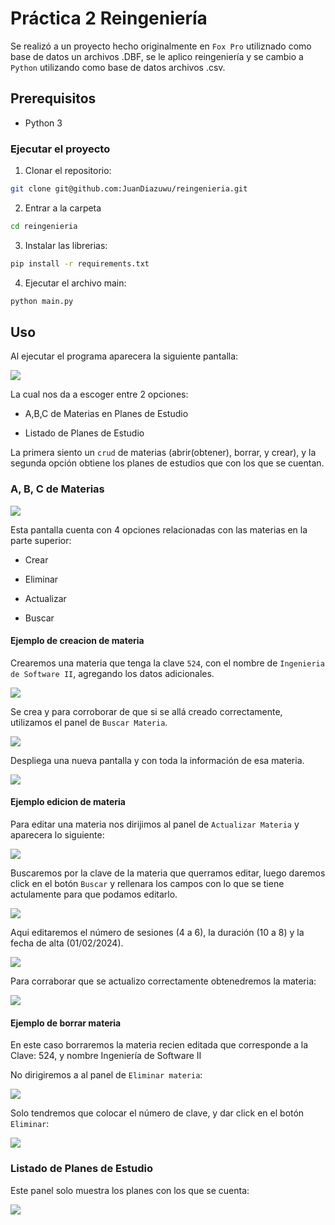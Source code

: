 # Práctica 2 Reingeniería

Se realizó a un proyecto hecho originalmente en `Fox Pro` utiliznado como base de datos un archivos .DBF, se le aplico reingeniería y se cambio a `Python` utilizando como base de datos archivos .csv.

## Prerequisitos

* Python 3

### Ejecutar el proyecto

1. Clonar el repositorio:

``` bash
git clone git@github.com:JuanDiazuwu/reingenieria.git
```

2. Entrar a la carpeta

``` bash
cd reingenieria
```

3. Instalar las librerias:

``` bash
pip install -r requirements.txt
```

4. Ejecutar el archivo main:

``` bash
python main.py
```

## Uso 

Al ejecutar el programa aparecera la siguiente pantalla:

![](./img/01.jpeg)

La cual nos da a escoger entre 2 opciones:

* A,B,C de Materias en Planes de Estudio

* Listado de Planes de Estudio

La primera siento un `crud` de materias (abrir(obtener), borrar, y crear), y la segunda opción obtiene los planes de estudios que con los que se cuentan.

### A, B, C de Materias

![](./img/02.jpeg)

Esta pantalla cuenta con 4 opciones relacionadas con las materias en la parte superior:

* Crear

* Eliminar

* Actualizar

* Buscar 

#### Ejemplo de creacion de materia

Crearemos una materia que tenga la clave `524`, con el nombre de `Ingenieria de Software II`, agregando los datos adicionales.

![](./img/03.jpeg)

Se crea y para corroborar de que si se allá creado correctamente, utilizamos el panel de `Buscar Materia`.

![](./img/04.jpeg)

Despliega una nueva pantalla y con toda la información de esa materia.

![](./img/05.jpeg)

#### Ejemplo edicion de materia

Para editar una materia nos dirijimos al panel de `Actualizar Materia` y aparecera lo siguiente:

![](./img/06.jpeg)

Buscaremos por la clave de la materia que querramos editar, luego daremos click en el botón `Buscar` y rellenara los campos con lo que se tiene actulamente para que podamos editarlo.

![](./img/07.jpeg)

Aqui editaremos el número de sesiones (4 a 6), la duración (10 a 8) y la fecha de alta (01/02/2024).

![](./img/08.jpeg)

Para corraborar que se actualizo correctamente obtenedremos la materia:

![](./img/09.jpeg)

#### Ejemplo de borrar materia

En este caso borraremos la materia recien editada que corresponde a la Clave: 524, y nombre Ingeniería de Software II

No dirigiremos a al panel de `Eliminar materia`:

![](./img/10.jpeg)

Solo tendremos que colocar el número de clave, y dar click en el botón `Eliminar`:

![](./img/11.jpeg)

### Listado de Planes de Estudio

Este panel solo muestra los planes con los que se cuenta:

![](./img/12.jpeg)